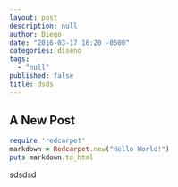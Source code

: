 ```yaml
---
layout: post
description: null
author: Diego
date: "2016-03-17 16:20 -0500"
categories: diseno
tags: 
  - "null"
published: false
title: dsds
---
```


## A New Post

```ruby
require 'redcarpet'
markdown = Redcarpet.new("Hello World!")
puts markdown.to_html
```

sdsdsd